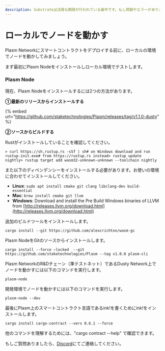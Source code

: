 ```yaml
---
description: Substrateは活発な開発が行われている最中です。もし問題やエラーがありましたらDiscordグループでご連絡ください。
---
```


# ローカルでノードを動かす

Plasm Networkにスマートコントラクトをデプロイする前に、ローカルの環境でノードを動かしてみましょう。

まず最初にPlasm Nodeをインストールしローカル環境でテストします。

### Plasm Node <a id="plasm-node"></a>

現在、Plasm Nodeをインストールするには2つの方法があります。

**①最新のリリースからインストールする**

{% embed url="https://github.com/staketechnologies/Plasm/releases/tag/v1.1.0-dusty" %}

**②ソースからビルドする**

Rustがインストールしていることを確認してください。

```text
> curl https://sh.rustup.rs -sSf | sh# on Windows download and run rustup-init.exe# from https://rustup.rs instead​> rustup update nightly> rustup target add wasm32-unknown-unknown --toolchain nightly
```

また以下のディペンデンシーをインストールする必要があります。お使いの環境に合わせてインストールしてください。

* **Linux**: `sudo apt install cmake git clang libclang-dev build-essential`
* **Mac**: `brew install cmake git llvm`
* **Windows**: Download and install the Pre Build Windows binaries of LLVM from [http://releases.llvm.org/download.html](http://releases.llvm.org/download.html)​

追加のビルドツールをインストールします。

```text
cargo install --git https://github.com/alexcrichton/wasm-gc
```

Plasm NodeをGitのソースからインストールします。

```text
cargo install --force —locked  --git https://github.com/staketechnologies/Plasm --tag v1.0.0 plasm-cli
```

Plasm NetworkのR&Dチェーン（準テストネット）であるDusty Network上でノードを動かすには以下のコマンドを実行します。

```text
plasm-node
```

開発環境でノードを動かすには以下のコマンドを実行します。

```text
plasm-node --dev
```

最後にPlasm上のスマートコントラクト言語であるink!を書くためにink!をインストールします。

```text
cargo install cargo-contract --vers 0.6.1 --force
```

他のコマンドを理解するためには、"cargo contract --help" で確認できます。

もしご質問ありましたら、[Discord](https://discord.gg/kH3Njpr)にてご連絡してください。


